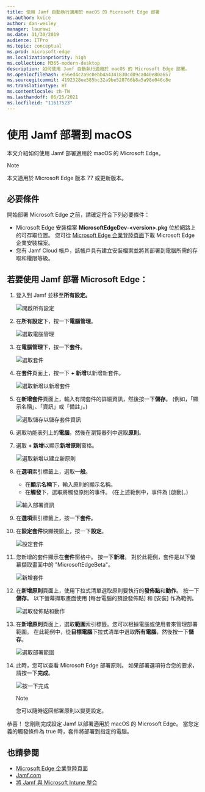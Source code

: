 ```yaml
---
title: 使用 Jamf 自動執行適用於 macOS 的 Microsoft Edge 部署
ms.author: kvice
author: dan-wesley
manager: laurawi
ms.date: 11/30/2019
audience: ITPro
ms.topic: conceptual
ms.prod: microsoft-edge
ms.localizationpriority: high
ms.collection: M365-modern-desktop
description: 如何使用 Jamf 自動執行適用於 macOS 的 Microsoft Edge 部署。
ms.openlocfilehash: e56ed4c2a9c0ebb4a4341830cd09ca040e80a657
ms.sourcegitcommit: 4192328ee585bc32a9be528766b8a5a98e046c8e
ms.translationtype: HT
ms.contentlocale: zh-TW
ms.lasthandoff: 06/25/2021
ms.locfileid: "11617523"
---
```

# <a name="deploy-to-macos-with-jamf"></a>使用 Jamf 部署到 macOS

本文介紹如何使用 Jamf 部署適用於 macOS 的 Microsoft Edge。

> [!NOTE]
> 本文適用於 Microsoft Edge 版本 77 或更新版本。

## <a name="prerequisites"></a>必要條件

開始部署 Microsoft Edge 之前，請確定符合下列必要條件：

- Microsoft Edge 安裝檔案 **MicrosoftEdgeDev-\<version\>.pkg** 位於網路上的可存取位置。 您可從 [Microsoft Edge 企業登陸頁面](https://aka.ms/EdgeEnterprise)下載 Microsoft Edge 企業安裝檔案。
- 您有 Jamf Cloud 帳戶，該帳戶具有建立安裝檔案並將其部署到電腦所需的存取和權限等級。

## <a name="to-deploy-microsoft-edge-using-jamf"></a>若要使用 Jamf 部署 Microsoft Edge：

1. 登入到 Jamf 並移至**所有設定。**

    ![開啟所有設定](./media/mac-deploy/jamf-dash-main-open-settings.png)

2. 在**所有設定**下，按一下**電腦管理**。

    ![選取電腦管理](./media/mac-deploy/jamf-all-settings-computer-mgmt.png)

3. 在**電腦管理**下，按一下**套件**。

    ![選取套件](./media/mac-deploy/jamf-all-settings-computer-mgmt-pkgs.png)

4. 在**套件**頁面上，按一下 **+ 新增**以新增新套件。

    ![選取新增以新增套件](./media/mac-deploy/jamf-all-settings-computer-mgmt-new-pkg.png)

5. 在**新增套件**頁面上，輸入有關套件的詳細資訊，然後按一下**儲存**。 (例如，「顯示名稱」、「資訊」或「備註」。)

    ![選取儲存以儲存套件資訊](./media/mac-deploy/jamf-all-settings-computer-mgmt-save-pkg-info.png)

6. 選取功能表列上的**電腦**，然後在瀏覽器列中選取**原則**。

7. 選取 **+ 新增**以顯示**新增原則**窗格。

    ![選取新增以建立新原則](./media/mac-deploy/jamf-all-settings-computer-new-policy.png)

8. 在**選項**索引標籤上，選取**一般**。

    - 在**顯示名稱**下，輸入原則的顯示名稱。
    - 在**觸發**下，選取將觸發原則的事件。 (在上述範例中，事件為 [啟動]。)

    ![輸入部署資訊](./media/mac-deploy/jamf-all-settings-computer-cfg-policy.png)

9. 在**選項**索引標籤上，按一下**套件**。

10. 在**設定套件**快顯視窗上，按一下**設定**。

    ![設定套件](./media/mac-deploy/jamf-all-settings-computer-policy-pkg-configure.png)

11. 您新增的套件顯示在**套件**窗格中。 按一下**新增**。 對於此範例，套件是以下螢幕擷取畫面中的 "MicrosoftEdgeBeta"。

    ![新增套件](./media/mac-deploy/jamf-all-settings-computer-policy-pkg-add-beta.png)

12. 在**新增原則**頁面上，使用下拉式清單選取原則要執行的**發佈點**和**動作**。 按一下**儲存**。 以下螢幕擷取畫面使用 [每台電腦的預設發佈點] 和 [安裝] 作為範例。

    ![選取發佈點和動作](./media/mac-deploy/jamf-all-settings-computer-mgmt-pkg-cfg-distro.png)

13. 在**新增原則**頁面上，選取**範圍**索引標籤。您可以根據電腦或使用者來管理部署範圍。 在此範例中，從**目標電腦**下拉式清單中選取**所有電腦**，然後按一下**儲存**。

    ![選取部署範圍](./media/mac-deploy/jamf-all-settings-computer-mgmt-add-target.png)

14. 此時，您可以查看 Microsoft Edge 部署原則。 如果部署選項符合您的要求，請按一下**完成**。

    ![按一下完成](./media/mac-deploy/jamf-all-settings-computer-mgmt-finish-add-deployment.png)

    > [!NOTE]
    > 您可以隨時返回部署原則以變更設定。

恭喜！ 您剛剛完成設定 Jamf 以部署適用於 macOS 的 Microsoft Edge。 當您定義的觸發條件為 true 時，套件將部署到指定的電腦。

## <a name="see-also"></a>也請參閱

- [Microsoft Edge 企業登陸頁面](https://aka.ms/EdgeEnterprise)
- [Jamf.com](https://www.jamf.com/)
- [將 Jamf 與 Microsoft Intune 整合](/intune/conditional-access-integrate-jamf)